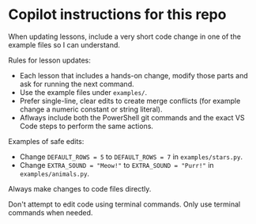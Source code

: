 Copilot instructions for this repo
==================================

When updating lessons, include a very short code change in one of the example files so I can understand.

Rules for lesson updates:

- Each lesson that includes a hands-on change, modify those parts and ask for running the next command.
- Use the example files under `examples/`.
- Prefer single-line, clear edits to create merge conflicts (for example change a numeric constant or string literal).
- Aflways include both the PowerShell git commands and the exact VS Code steps to perform the same actions.

Examples of safe edits:

- Change `DEFAULT_ROWS = 5` to `DEFAULT_ROWS = 7` in `examples/stars.py`.
- Change `EXTRA_SOUND = "Meow!"` to `EXTRA_SOUND = "Purr!"` in `examples/animals.py`.

Always make changes to code files directly.

Don't attempt to edit code using terminal commands. Only use terminal commands when needed.
